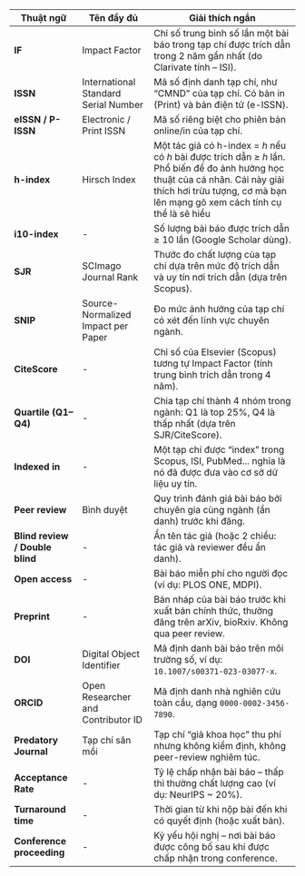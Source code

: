
| Thuật ngữ                       | Tên đầy đủ                           | Giải thích ngắn                                                                                                                                                                                                |
| ------------------------------- | ------------------------------------ | -------------------------------------------------------------------------------------------------------------------------------------------------------------------------------------------------------------- |
| **IF**                          | Impact Factor                        | Chỉ số trung bình số lần một bài báo trong tạp chí được trích dẫn trong 2 năm gần nhất (do Clarivate tính – ISI).                                                                                              |
| **ISSN**                        | International Standard Serial Number | Mã số định danh tạp chí, như “CMND” của tạp chí. Có bản in (Print) và bản điện tử (e-ISSN).                                                                                                                    |
| **eISSN / P-ISSN**              | Electronic / Print ISSN              | Mã số riêng biệt cho phiên bản online/in của tạp chí.                                                                                                                                                          |
| **h-index**                     | Hirsch Index                         | Một tác giả có h-index = _h_ nếu có _h_ bài được trích dẫn ≥ _h_ lần. Phổ biến để đo ảnh hưởng học thuật của cá nhân. Cái này giải thích hơi trừu tượng, cơ mà bạn lên mạng gõ xem cách tính cụ thể là sẽ hiểu |
| **i10-index**                   | -                                    | Số lượng bài báo được trích dẫn ≥ 10 lần (Google Scholar dùng).                                                                                                                                                |
| **SJR**                         | SCImago Journal Rank                 | Thước đo chất lượng của tạp chí dựa trên mức độ trích dẫn và uy tín nơi trích dẫn (dựa trên Scopus).                                                                                                           |
| **SNIP**                        | Source-Normalized Impact per Paper   | Đo mức ảnh hưởng của tạp chí có xét đến lĩnh vực chuyên ngành.                                                                                                                                                 |
| **CiteScore**                   | -                                    | Chỉ số của Elsevier (Scopus) tương tự Impact Factor (tính trung bình trích dẫn trong 4 năm).                                                                                                                   |
| **Quartile (Q1–Q4)**            | -                                    | Chia tạp chí thành 4 nhóm trong ngành: Q1 là top 25%, Q4 là thấp nhất (dựa trên SJR/CiteScore).                                                                                                                |
| **Indexed in**                  | -                                    | Một tạp chí được “index” trong Scopus, ISI, PubMed... nghĩa là nó đã được đưa vào cơ sở dữ liệu uy tín.                                                                                                        |
| **Peer review**                 | Bình duyệt                           | Quy trình đánh giá bài báo bởi chuyên gia cùng ngành (ẩn danh) trước khi đăng.                                                                                                                                 |
| **Blind review / Double blind** | -                                    | Ẩn tên tác giả (hoặc 2 chiều: tác giả và reviewer đều ẩn danh).                                                                                                                                                |
| **Open access**                 | -                                    | Bài báo miễn phí cho người đọc (ví dụ: PLOS ONE, MDPI).                                                                                                                                                        |
| **Preprint**                    | -                                    | Bản nháp của bài báo trước khi xuất bản chính thức, thường đăng trên arXiv, bioRxiv. Không qua peer review.                                                                                                    |
| **DOI**                         | Digital Object Identifier            | Mã định danh bài báo trên môi trường số, ví dụ: `10.1007/s00371-023-03077-x`.                                                                                                                                  |
| **ORCID**                       | Open Researcher and Contributor ID   | Mã định danh nhà nghiên cứu toàn cầu, dạng `0000-0002-3456-7890`.                                                                                                                                              |
| **Predatory Journal**           | Tạp chí săn mồi                      | Tạp chí “giả khoa học” thu phí nhưng không kiểm định, không peer-review nghiêm túc.                                                                                                                            |
| **Acceptance Rate**             | -                                    | Tỷ lệ chấp nhận bài báo – thấp thì thường chất lượng cao (ví dụ: NeurIPS ~ 20%).                                                                                                                               |
| **Turnaround time**             | -                                    | Thời gian từ khi nộp bài đến khi có quyết định (hoặc xuất bản).                                                                                                                                                |
| **Conference proceeding**       | -                                    | Kỷ yếu hội nghị – nơi bài báo được công bố sau khi được chấp nhận trong conference.                                                                                                                            |
